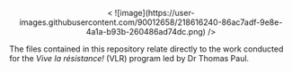 <p align="center">
 < ![image](https://user-images.githubusercontent.com/90012658/218616240-86ac7adf-9e8e-4a1a-b93b-260486ad74dc.png) />
</p> 

The files contained in this repository relate directly to the work conducted for the *Vive la résistance!* (VLR) program led by Dr Thomas Paul.
